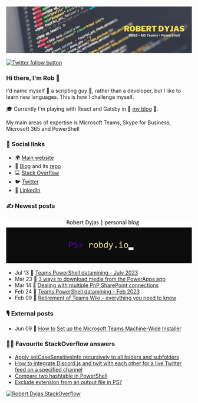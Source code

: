 [![Header](Twitter.jpeg)](https://dyjas.cc)

[![Twitter follow button](https://img.shields.io/twitter/follow/robdyy?label=Follow%20me%20on%20Twitter)](https://twitter.com/intent/follow?screen_name=robdyy)

### Hi there, I'm Rob 👋
I'd name myself 🤖 a scripting guy 🤖, rather than a developer, but I like to learn new languages. This is how I challenge myself.

🎓 Currently I'm playing with React and Gatsby in 📰 [my blog](https://robdy.io) 📰.

My main areas of expertise is Microsoft Teams, Skype for Business, Microsoft 365 and PowerShell

### 🔗 Social links
- 🌍 [Main website](https://dyjas.cc)
- 📰 [Blog](https://robdy.io) and its [repo](https://github.com/robdy/robdy.io)
- 💻 [Stack Overflow](https://stackoverflow.com/users/9902555/robdy?tab=profile)
- 🐦 [Twitter](https://twitter.com/robdyy)
- 💼 [LinkedIn](https://linkedin.com/in/robertdyjas)
<!--- - 🔭 I’m currently working on ...
- 🌱 I’m currently learning ...
- 👯 I’m looking to collaborate on ...
- 🤔 I’m looking for help with ...

### Misc
- 💬 Ask me about PowerShell
- 📫 How to reach me: tag 
- 😄 Pronouns: ...
- ⚡ Fun fact: ...
-->

### ✍ Newest posts


[![Blog logo](og-image-panoramic.png)](https://robdy.io)

<!-- feed start -->
- Jul 13 📰 [Teams PowerShell datamining - July 2023](https://robdy.io/teams-powershell-datamining-jul-2023/)
- Mar 23 📰 [3 ways to download media from the PowerApps app](https://robdy.io/get-media-powerapps/)
- Mar 14 📰 [Dealing with multiple PnP SharePoint connections](https://robdy.io/multiple-pnp-connections/)
- Feb 24 📰 [Teams PowerShell datamining - Feb 2023](https://robdy.io/teams-powershell-datamining-feb-2023/)
- Feb 09 📰 [Retirement of Teams Wiki - everything you need to know](https://robdy.io/teams-wiki-retirement/)
<!-- feed end -->

### 🎙 External posts

<!-- ata start -->
- Jun 09 📰 [How to Set up the Microsoft Teams Machine-Wide Installer](https://adamtheautomator.com/how-to-set-up-the-microsoft-teams-machine-wide-installer/)
<!-- ata end-->
<!-- ata end -->
 
<!--- Posts list generated with [sarisia/actions-readme-feed](https://github.com/marketplace/actions/actions-readme-feed) & GitHub Actions --->

### 👨‍🏫 Favourite StackOverflow answers

- [Apply setCaseSensitiveInfo recursively to all folders and subfolders](https://stackoverflow.com/a/51593302/9902555)
- [How to integrate Discord.js and twit with each other for a live Twitter feed on a specified channel](https://stackoverflow.com/a/58383788/9902555)
- [Compare two hashtable in PowerShell](https://stackoverflow.com/a/51553053/9902555)
- [Exclude extension from an output file in PS?](https://stackoverflow.com/a/58448166/9902555)

[![Robert Dyjas StackOverflow](https://github-readme-stackoverflow.vercel.app/?userID=9902555&layout=compact)](https://stackoverflow.com/users/9902555/robert-dyjas)
